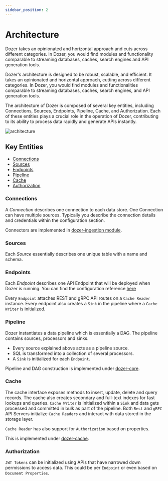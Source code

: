 ```yaml
---
sidebar_position: 2
---
```


# Architecture

Dozer takes an opinionated and horizontal approach and cuts across different categories. In Dozer, you would find modules and functionality comparable to streaming databases, caches, search engines and API generation tools.

Dozer's architecture is designed to be robust, scalable, and efficient. It takes an opinionated and horizontal approach, cutting across different categories. In Dozer, you would find modules and functionalities comparable to streaming databases, caches, search engines, and API generation tools.

The architecture of Dozer is composed of several key entities, including Connections, Sources, Endpoints, Pipeline, Cache, and Authorization. Each of these entities plays a crucial role in the operation of Dozer, contributing to its ability to process data rapidly and generate APIs instantly.


![architecture](@site/static/docs/dozer_Architecture.png)

## Key Entities
- [Connections](#connections)
- [Sources](#sources)
- [Endpoints](#endpoints)
- [Pipeline](#pipeline)
- [Cache](#cache)
- [Authorization](#authorization)


### Connections
A *Connection* describes one connection to each data store. One Connection can have multiple sources. Typically you describe the connection details and credentials within the configuration section.

Connectors are implemented in [dozer-ingestion module](https://github.com/getdozer/dozer/tree/main/dozer-ingestion).

### Sources
Each *Source* essentially describes one unique table with a name and schema.

### Endpoints
Each *Endpoint* describes one API Endpoint that will be deployed when Dozer is running. You can find the configuration reference [here](/docs/configuration/endpoints)

Every `Endpoint` attaches REST and gRPC API routes on a `Cache Reader` instance.  Every endpoint also creates a `Sink` in the pipeline where a `Cache Writer` is initialized.

### Pipeline
Dozer instantiates a data pipeline which is essentially a DAG. The pipeline contains sources, processors and sinks.
- Every source explained above acts as a pipeline source.
- SQL is transformed into a collection of several processors.
- A `Sink` is initialized for each `Endpoint`.

Pipeline and DAG construction is implemented under [dozer-core](https://github.com/getdozer/dozer/tree/main/dozer-core).

### Cache
The cache interface exposes methods to insert, update, delete and query records. The cache also creates secondary and full-text indexes for fast lookups and queries. `Cache Writer` is initialized within a `Sink` and data gets processed and committed in bulk as part of the pipeline.
Both `Rest` and `gRPC` API Servers initialize `Cache Readers` and interact with data stored in the storage layer.

`Cache Reader` has also support for `Authorization` based on properties.

This is implemented under [dozer-cache](https://github.com/getdozer/dozer/tree/main/dozer-core).

### Authorization
`JWT Tokens` can be initialized using APIs that have narrowed down permissions to access data. This could be per `Endpoint` or even based on `Document Properties`.
